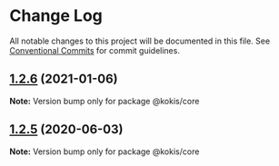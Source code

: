 # Change Log

All notable changes to this project will be documented in this file.
See [Conventional Commits](https://conventionalcommits.org) for commit guidelines.

## [1.2.6](https://github.com/pupudu/kokis/compare/@kokis/core@1.2.5...@kokis/core@1.2.6) (2021-01-06)

**Note:** Version bump only for package @kokis/core





## [1.2.5](https://github.com/pupudu/kokis/compare/@kokis/core@1.2.4...@kokis/core@1.2.5) (2020-06-03)

**Note:** Version bump only for package @kokis/core
